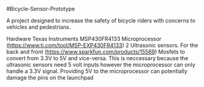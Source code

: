 #Bicycle-Sensor-Prototype

A project designed to increase the safety of bicycle riders with concerns to vehicles and pedestrians.

Hardware
Texas Instruments MSP430FR4133 Microprocessor (https://www.ti.com/tool/MSP-EXP430FR4133)
2 Ultrasonic sensors. For the back and front (https://www.sparkfun.com/products/15569)
Mosfets to convert from 3.3V to 5V and vice-versa. This is neccessary because the ultrasonic sensors need 5 volt inputs however the microprocessor can only handle a 3.3V signal. Providing 5V to the microprocessor can potentially damage the pins on the launchpad


